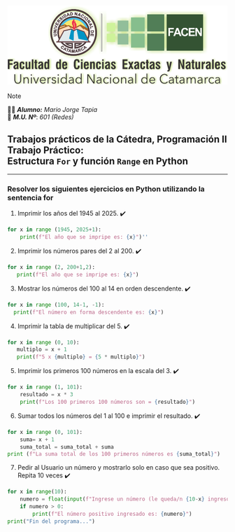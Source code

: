 ![ ](FACEN.png)

> [!NOTE]
>:man_student: _**Alumno:**_ _Mario Jorge Tapia_ <br/> :memo: _**M.U. Nº**_: _601 (Redes)_


## Trabajos prácticos de la Cátedra, Programación II Trabajo Práctico:<br/>Estructura `For` y función `Range` en Python
---
### Resolver los siguientes ejercicios en Python utilizando la sentencia for

1. Imprimir los años del 1945 al 2025. :heavy_check_mark:

```python
for x in range (1945, 2025+1):
    print(f"El año que se impripe es: {x}")''
```
2. Imprimir los números pares del 2 al 200. :heavy_check_mark:

```python
for x in range (2, 200+1,2):
   print(f"El año que se impripe es: {x}")
```    

3. Mostrar los números del 100 al 14 en orden descendente. :heavy_check_mark:

```python
for x in range (100, 14-1, -1):
  print(f"El número en forma descendente es: {x}")
```
4. Imprimir la tabla de multiplicar del 5. :heavy_check_mark:
```python
for x in range (0, 10):
   multiplo = x + 1
   print(f"5 x {multiplo} = {5 * multiplo}")
```
5. Imprimir los primeros 100 números en la escala del 3. :heavy_check_mark:

```python
for x in range (1, 101):
    resultado = x * 3
    print(f"Los 100 primeros 100 números son = {resultado}")
```
6. Sumar todos los números del 1 al 100 e imprimir el resultado. :heavy_check_mark:

```python
for x in range (0, 101):
    suma= x + 1
    suma_total = suma_total + suma
print (f"La suma total de los 100 primeros números es {suma_total}")
```
7. Pedir al Usuario un número y mostrarlo solo en caso que sea positivo. Repita 10 veces :heavy_check_mark:
```python
for x in range(10):
    numero = float(input(f"Ingrese un número (le queda/n {10-x} ingreso/s): "))
    if numero > 0:
        print(f"El número positivo ingresado es: {numero}")
print("Fin del programa...")
